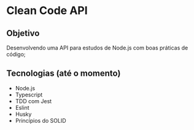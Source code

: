 # Clean Code API

## Objetivo

Desenvolvendo uma API para estudos de Node.js com boas práticas de código;

## Tecnologias (até o momento)

- Node.js
- Typescript
- TDD com Jest
- Eslint
- Husky
- Princípios do SOLID

